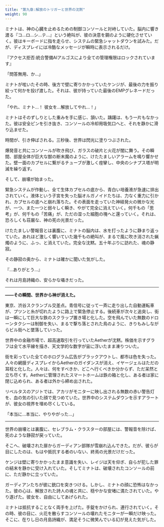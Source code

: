 ```yaml
---
title: "第九章:解放のトリガーと世界の沈黙"
weight: 90
---
```


ミナトは、神の心臓を止めるための制御コンソールと対峙していた。脳内に響き渡る『コ…ロ…シ…テ…』という絶叫が、彼の決意を鋼のように硬化させていく。彼はキーボードに指を走らせ、システムの緊急シャットダウンを試みた。だが、ディスプレイには冷酷なメッセージが瞬時に表示されるだけ。

『アクセス拒否:統合警備AIアルゴスにより全ての管理権限はロックされています』

「問答無用、か…」

ミナトが呟いたその時、後方で壁に寄りかかっていたケンジが、最後の力を振り絞って何かを投げ渡した。それは、彼が持っていた最後のEMPグレネードだった。

「やれ、ミナト…！ 彼女を…解放してやれ…！」

ミナトはそのずしりとした重みを手に感じ、頷いた。躊躇は、もう一片もなかった。彼は安全ピンを引き抜き、コンソールの冷却用吸気口へと、それを静かに滑り込ませた。

時間が、引き伸ばされる。三秒後、世界は閃光に塗りつぶされた。

爆発音と共にコンソールが吹き飛び、ガラスの破片と火花が闇に舞う。その瞬間、部屋全体が巨大な獣の断末魔のように、けたたましいアラームを鳴り響かせた。壁一面のカプセルに繋がるチューブが激しく痙攣し、中央のシナプス塔が明滅を繰り返す。

そして、崩壊が始まった。

緊急システムが作動し、全て生体カプセルの底から、青白い培養液が急速に排出されていく。液体という子宮を失った脳オルガノイドたちは、力なく重力に引かれ、カプセルの底へと崩れ落ちた。その表面を走っていた神経発火の微かな光が、一つ、また一つと弱々しく瞬き、やがて完全に消えていく。何千もの「思考」が、何千もの「苦痛」が、ただの湿った細胞の塊へと還っていく。それは、恐ろしくも荘厳な、神の死の光景だった。

けたたましい警報音とは裏腹に、ミナトの脳内は、水を打ったように静まり返っていた。あれほど激しく響いていた幾千もの絶叫が、まるで風に吹き消された蝋燭のように、ふっ、と消えていた。完全な沈黙。五十年ぶりに訪れた、魂の静寂。

その静寂の奥から、ミナトは確かに聞いた気がした。

『…ありがとう…』

それは月島詩織の、安らかな囁きだった。

***

**――その瞬間、世界から神が消えた。**

東京、渋谷スクランブル交差点。青信号に従って一斉に走り出した自動運転車が、プツンと糸が切れたように路上で緊急停止する。後続車が次々と追突し、街は一瞬にして巨大な鉄のスクラップ置き場と化した。空を飛んでいた無数のドローンタクシーは制御を失い、まるで撃ち落とされた鳥のように、きりもみしながらビル街へと墜落していった。

世界中の金融市場で、超高速取引を行っていたAetherが沈黙。株価を示すグラフは全て水平線を描き、天文学的な数字が宙に浮いたまま凍りついた。

街を彩っていた全てのホログラム広告がブラックアウトし、都市は色を失った。人々の網膜ディスプレイからAetherのガイダンスが消え、イヤージェルはただの耳栓と化した。人々は、何をすべきか、どこへ行くべきか分からず、ただ呆然と立ち尽くす。Aetherに管理されたスマートホームは鉄の箱と化し、ある者は家に閉じ込められ、ある者は外から締め出された。

リベルタスのアジトでは、アカリがモニターに映し出される無数の赤い警告灯を、血の気の引いた顔で見つめていた。世界中のシステムダウンを示すアラートが、彼女の視界を埋め尽くしている。

「本当に…本当に、やりやがった…」

***

世界の崩壊とは裏腹に、セレブラム・クラスターの部屋には、警報音を除けば、死のような静寂が戻っていた。

そこへ、破壊された扉からガーディアン部隊が雪崩れ込んできた。だが、彼らが目にしたのは、もはや抵抗する者のいない、終焉の光景だけだった。

ケンジは壁に寄りかかったまま意識を失い、レイジは天を仰ぎ、自らが犯した罪の結末を静かに受け入れていた。そしてミナトは、破壊されたコンソールの前に、ただ静かに立っていた。

ガーディアンたちが彼に銃口を突きつける。しかし、ミナトの顔に恐怖はなかった。彼の心は、解放された詩人の魂と共に、穏やかな安堵に満たされていた。やり遂げた。彼女を、自由にしてあげられた。

ミナトは抵抗することなく両手を上げた。手錠をかけられ、連行されていく。その時、彼の目に、火花を散らすコンソールの壊れたモニターが一瞬だけ映った。そこに、在りし日の月島詩織が、満足そうに微笑んでいる幻が見えた気がした。
